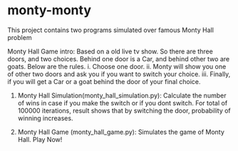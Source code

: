 # monty-monty
This project contains two programs simulated over famous Monty Hall problem

Monty Hall Game intro: Based on a old live tv show. So there are three doors, and two choices. Behind one door is a Car, 
and behind other two are goats. Below are the rules.
  i. Choose one door.
  ii. Monty will show you one of other two doors and ask you if you want to switch your choice.
  iii. Finally, if you will get a Car or a goat behind the door of your final choice.


1. Monty Hall Simulation(monty_hall_simulation.py):
  Calculate the number of wins in case if you make the switch or if you dont switch.
  For total of 100000 iterations, result shows that by switching the door, probability of winning increases.
  
2. Monty Hall Game (monty_hall_game.py):
  Simulates the game of Monty Hall. Play Now!
